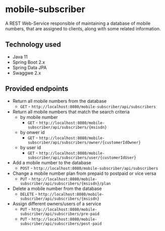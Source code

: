 # mobile-subscriber

A REST Web-Service responsible of maintaining a database of mobile numbers, that are assigned to clients, along with some related information.

## Technology used

* Java 11
* Spring Boot 2.x
* Spring Data JPA
* Swaggwe 2.x

## Provided endpoints

- Return all mobile numbers from the database
  - `GET` - `http://localhost:8080/mobile-subscriber/api/subscribers`
- Return all mobile numbers that match the search criteria
  - by mobile number
    - `GET` - `http://localhost:8080/mobile-subscriber/api/subscribers/{msisdn}`
  - by onwer id
    - `GET` - `http://localhost:8080/mobile-subscriber/api/subscribers/owner/{customerIdOwner}`
  - by user id
    - `GET` - `http://localhost:8080/mobile-subscriber/api/subscribers/user/{customerIdUser}`
- Add a mobile number to the database
  - `POST` - `http://localhost:8080/mobile-subscriber/api/subscribers`
- Change a mobile number plan from prepaid to postpaid or vice versa
  - `PUT` - `http://localhost:8080/mobile-subscriber/api/subscribers/{msisdn}/plan`
- Delete a mobile number from the database
  - `DELETE` - `http://localhost:8080/mobile-subscriber/api/subscribers/{msisdn}`
- Assign different owners/users of a service
  - `PUT` - `http://localhost:8080/mobile-subscriber/api/subscribers/pre-paid`
  - `PUT` - `http://localhost:8080/mobile-subscriber/api/subscribers/post-paid`
